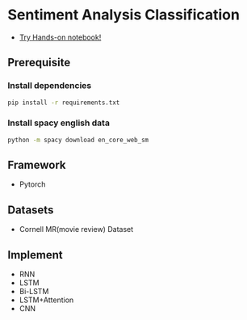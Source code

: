 # Sentiment Analysis Classification
- [Try Hands-on notebook!](hands-on.ipynb) 

## Prerequisite

### Install dependencies
```bash
pip install -r requirements.txt
```

### Install spacy english data
```bash
python -m spacy download en_core_web_sm
```

## Framework
- Pytorch

## Datasets
- Cornell MR(movie review) Dataset

## Implement
- RNN
- LSTM
- Bi-LSTM
- LSTM+Attention
- CNN
